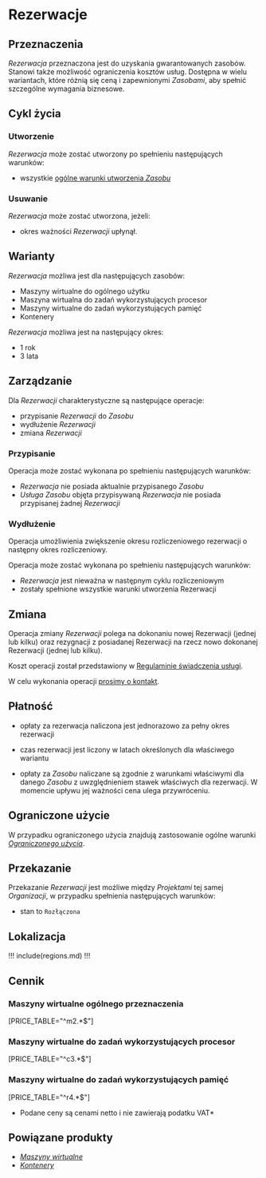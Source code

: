 # Rezerwacje

## Przeznaczenia

*Rezerwacja* przeznaczona jest do uzyskania gwarantowanych zasobów. Stanowi także możliwość ograniczenia kosztów usług. Dostępna w wielu wariantach, które różnią się ceną i zapewnionymi *Zasobami*, aby spełnić szczególne wymagania biznesowe.

## Cykl życia

### Utworzenie

*Rezerwacja* może zostać utworzony po spełnieniu następujących warunków:

 * wszystkie [ogólne warunki utworzenia *Zasobu*](/platform/resource.md#utworzenie)

### Usuwanie

*Rezerwacja* może zostać utworzona, jeżeli:

* okres ważności *Rezerwacji* upłynął.

## Warianty

*Rezerwacja* możliwa jest dla następujących zasobów:

* Maszyny wirtualne do ogólnego użytku
* Maszyna wirtualna do zadań wykorzystujących procesor
* Maszyny wirtualne do zadań wykorzystujących pamięć
* Kontenery

*Rezerwacja* możliwa jest na następujący okres:

* 1 rok
* 3 lata

## Zarządzanie

Dla *Rezerwacji* charakterystyczne są następujące operacje:

 * przypisanie *Rezerwacji* do *Zasobu*
 * wydłużenie *Rezerwacji*
 * zmiana *Rezerwacji*

### Przypisanie

Operacja może zostać wykonana po spełnieniu następujących warunków:

 * *Rezerwacja* nie posiada aktualnie przypisanego *Zasobu*
 * *Usługa* *Zasobu* objęta przypisywaną *Rezerwacja* nie posiada przypisanej żadnej *Rezerwacji*


### Wydłużenie

Operacja umożliwienia zwiększenie okresu rozliczeniowego rezerwacji o następny okres rozliczeniowy.

Operacja może zostać wykonana po spełnieniu następujących warunków:

 * *Rezerwacja* jest nieważna w następnym cyklu rozliczeniowym
 * zostały spełnione wszystkie warunki utworzenia Rezerwacji

## Zmiana

Operacja zmiany *Rezerwacji* polega na dokonaniu nowej Rezerwacji (jednej lub kilku) oraz rezygnacji z posiadanej Rezerwacji na rzecz nowo dokonanej Rezerwacji (jednej lub kilku).

Koszt operacji został przedstawiony w [Regulaminie świadczenia usługi](/platform/terms-of-services.md).

W celu wykonania operacji [prosimy o kontakt](/about-us/contact.md).

## Płatność

* opłaty za rezerwacja naliczona jest jednorazowo za pełny okres rezerwacji

* czas rezerwacji jest liczony w latach określonych dla właściwego wariantu

* opłaty za *Zasobu* naliczane są zgodnie z warunkami właściwymi dla danego *Zasobu* z uwzględnieniem stawek właściwych dla rezerwacji. W momencie upływu jej ważności cena ulega przywróceniu.

## Ograniczone użycie

W przypadku ograniczonego użycia znajdują zastosowanie ogólne warunki *[Ograniczonego użycia]()*.

## Przekazanie

Przekazanie *Rezerwacji* jest możliwe między *Projektami* tej samej *Organizacji*, w przypadku spełnienia następujących warunków:

* stan to ```Rozłączona```

## Lokalizacja

!!! include(regions.md) !!!

## Cennik

### Maszyny wirtualne ogólnego przeznaczenia

[PRICE_TABLE="^m2.*$"]

### Maszyny wirtualne do zadań wykorzystujących procesor

[PRICE_TABLE="^c3.*$"]

### Maszyny wirtualne do zadań wykorzystujących pamięć

[PRICE_TABLE="^r4.*$"]

* Podane ceny są cenami netto i nie zawierają podatku VAT*

## Powiązane produkty

* *[Maszyny wirtualne](/resource/compute/virtual-machine.md)*
* *[Kontenery](/resource/compute/virtual-machine.md)*
